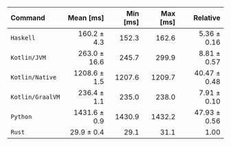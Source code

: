 | Command | Mean [ms] | Min [ms] | Max [ms] | Relative |
|:---|---:|---:|---:|---:|
| `Haskell` | 160.2 ± 4.3 | 152.3 | 162.6 | 5.36 ± 0.16 |
| `Kotlin/JVM` | 263.0 ± 16.6 | 245.7 | 299.9 | 8.81 ± 0.57 |
| `Kotlin/Native` | 1208.6 ± 1.5 | 1207.6 | 1209.7 | 40.47 ± 0.48 |
| `Kotlin/GraalVM` | 236.4 ± 1.1 | 235.0 | 238.0 | 7.91 ± 0.10 |
| `Python` | 1431.6 ± 0.9 | 1430.9 | 1432.2 | 47.93 ± 0.56 |
| `Rust` | 29.9 ± 0.4 | 29.1 | 31.1 | 1.00 |
